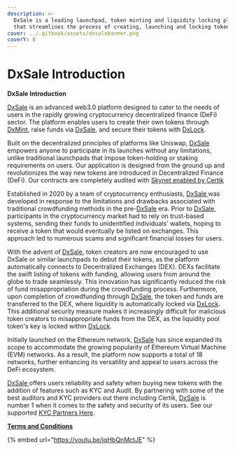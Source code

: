 ```yaml
---
description: >-
  DxSale is a leading launchpad, token minting and liquidity locking platform
  that streamlines the process of creating, launching and locking tokens.
cover: ../.gitbook/assets/dxsalebanner.png
coverY: 0
---
```


# DxSale Introduction

**DxSale Introduction**

[DxSale](https://www.dx.app/?referral=raphaeldx) is an advanced web3.0 platform designed to cater to the needs of users in the rapidly growing cryptocurrency decentralized finance (DeFi) sector. The platform enables users to create their own tokens through [DxMint](https://dx.app/dxmint?ref=raphaeldx\&chain=BNB), raise funds via [DxSale](https://www.dx.app/?referral=raphaeldx), and secure their tokens with [DxLock](https://dx.app/dxlock?ref=raphaeldx\&chain=BNB).

Built on the decentralized principles of platforms like Uniswap, [DxSale](https://www.dx.app/?referral=raphaeldx) empowers anyone to participate in its launches without any limitations, unlike traditional launchpads that impose token-holding or staking requirements on users. Our application is designed from the ground up and revolutionizes the way new tokens are introduced in Decentralized Finance (DeFi).  Our contracts are completely audited with [Skynet enabled by Certik](https://www.certik.com/projects/dxsale)

Established in 2020 by a team of cryptocurrency enthusiasts, [DxSale](https://www.dx.app/?referral=raphaeldx)[ ](https://www.dx.app/?referral=raphaeldx)was developed in response to the limitations and drawbacks associated with traditional crowdfunding methods in the pre-[DxSale](https://www.dx.app/?referral=raphaeldx) era. Prior to [DxSale](https://www.dx.app/?referral=raphaeldx), participants in the cryptocurrency market had to rely on trust-based systems, sending their funds to unidentified individuals' wallets, hoping to receive a token that would eventually be listed on exchanges. This approach led to numerous scams and significant financial losses for users.

With the advent of [DxSale](https://dx.app/dxsale?ref=raphaeldx\&chain=BNB)[,](https://www.dx.app/?referral=raphaeldx) token creators are now encouraged to use DxSale or similar launchpads to debut their tokens, as the platform automatically connects to Decentralized Exchanges (DEX). DEXs facilitate the swift listing of tokens with funding, allowing users from around the globe to trade seamlessly. This innovation has significantly reduced the risk of fund misappropriation during the crowdfunding process. Furthermore, upon completion of crowdfunding through [DxSale](https://www.dx.app/?referral=raphaeldx), the token and funds are transferred to the DEX, where liquidity is automatically locked via [DxLock](https://dx.app/dxlock?ref=raphaeldx\&chain=BNB). This additional security measure makes it increasingly difficult for malicious token creators to misappropriate funds from the DEX, as the liquidity pool token's key is locked within [DxLock](https://dx.app/dxlock?ref=raphaeldx\&chain=BNB).

Initially launched on the Ethereum network, [DxSale](https://www.dx.app/?referral=raphaeldx) has since expanded its scope to accommodate the growing popularity of Ethereum Virtual Machine (EVM) networks. As a result, the platform now supports a total of 18 networks, further enhancing its versatility and appeal to users across the DeFi ecosystem.

[DxSale](https://www.dx.app/?referral=raphaeldx)[ ](https://www.dx.app/?referral=raphaeldx)offers users reliability and safety when buying new tokens with the addition of features such as KYC and Audit. By partnering with some of the best auditors and KYC providers out there including Certik, [DxSale](https://www.dx.app/?referral=raphaeldx) is number 1 when it comes to the safety and security of its users. See our supported [KYC Partners Here](https://dx.app/kyc?ref=raphaeldx\&chain=BNB).

[**Terms and Conditions**](https://dx.app/app/termsandconditions)

{% embed url="https://youtu.be/jqHbQnMctJE" %}
